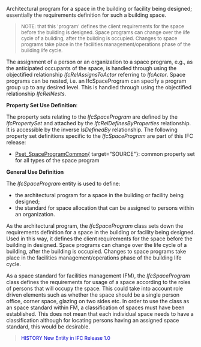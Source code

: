 ﻿Architectural program for a space in the building or facility being designed; essentially the requirements definition for such a building space.

> <font size="-1">NOTE: that this 'program' defines the client
		requirements for the space before the building is designed. Space programs can
		change over the life cycle of a building, after the building is occupied.
		Changes to space programs take place in the facilities management/operations
		phase of the building life cycle.</font>

The assignment of a person or an organization to a space program, e.g., as the anticipated occupants of the space, is handled through using the objectified relationship _IfcRelAssignsToActor_ referring to _IfcActor_. Space programs can be nested, i.e. an IfcSpaceProgram can specify a program group up to any desired level. This is handled through using the objectified relationship _IfcRelNests_.

****Property Set Use Definition****:

The property sets relating to the _IfcSpaceProgram_ are defined by the _IfcPropertySet_ and attached by the _IfcRelDefinesByProperties_ relationship. It is accessible by the inverse _IsDefinedBy_ relationship. The following property set definitions specific to the _IfcSpaceProgram_ are part of this IFC release:

* [Pset_SpaceProgramCommon](../../psd/IfcArchitectureDomain/Pset_SpaceProgramCommon.xml){ target="SOURCE"}: common property set for all types of the space program

****General Use Definition****

The _IfcSpaceProgram_ entity is used to define:

* the architectural program for a space in the building or facility being designed; 
* the standard for space allocation that can be assigned to persons within an organization. 

As the architectural program, the _IfcSpaceProgram_ class sets down the requirements definition for a space in the building or facility being designed. Used in this way, it defines the client requirements for the space before the building in designed. Space programs can change over the life cycle of a building, after the building is occupied. Changes to space programs take place in the facilities management/operations phase of the building life cycle.

As a space standard for facilities management (FM), the _IfcSpaceProgram_ class defines the requirements for usage of a space according to the roles of persons that will occupy the space. This could take into account role driven elements such as whether the space should be a single person office, corner space, glazing on two sides etc. In order to use the class as an space standard within FM, a classification of spaces must have been established. This does not mean that each individual space needs to have a classification although for locating persons having an assigned space standard, this would be desirable.

> <font color="#0000CC" size="-1">HISTORY New Entity in IFC
		Release 1.0</font>